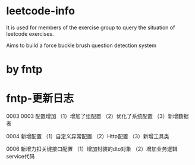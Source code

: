 # leetcode-info

It is used for members of the exercise group to query the situation of leetcode exercises.

Aims to build a force buckle brush question detection system

# by fntp

# fntp-更新日志
0003 0003 配置增加
（1）增加了组配置
（2）优化了系统配置
（3）新增数据表

0004 新增配置
（1）自定义异常配置
（2）Http配置
（3）新增工具类

0006 新增力扣关键接口配置
（1）增加封装的dto对象
（2）增加业务逻辑service代码